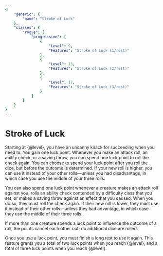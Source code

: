 ```yaml
---
{
	"generic": {
		"name": "Stroke of Luck"
	},
	"classes": {
		"rogue": {
			"progression": [
				{
					"Level": 9,
					"Features": "Stroke of Luck (1/rest)"
				},
				{
					"Level": 13,
					"Features": "Stroke of Luck (2/rest)"
				},
				{
					"Level": 17,
					"Features": "Stroke of Luck (3/rest)"
				}
			]
		}
	}
}
---
```

# Stroke of Luck
Starting at {@level}, you have an uncanny knack for succeeding when you need to.
You gain one luck point.
Whenever you make an attack roll, an ability check, or a saving throw, you can spend one luck point to roll the check again.
You can choose to spend your luck point after you roll the dice, but before the outcome is determined.
If your new roll is higher, you can use it instead of your other rolls&mdash;unless you had disadvantage, in which case you use the middle of your three rolls.

You can also spend one luck point whenever a creature makes an attack roll against you, rolls an ability check contended by a difficulty class that you set, or makes a saving throw against an effect that you caused.
When you do so, they must roll the check again.
If their new roll is lower, they must use it instead of their other rolls&mdash;unless they had advantage, in which case they use the middle of their three rolls.

If more than one creature spends a luck point to influence the outcome of a roll, the points cancel each other out; no additional dice are rolled.

Once you use a luck point, you must finish a long rest to use it again.
This feature grants you a total of two luck points when you reach {@level}, and a total of three luck points when you reach {@level}.
